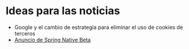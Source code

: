 # Ideas para las noticias

- Google y el cambio de estrategia para eliminar el uso de cookies de terceros
- [Anuncio de Spring Native Beta](https://spring.io/blog/2021/03/11/announcing-spring-native-beta)
